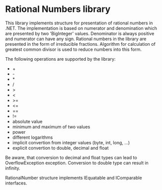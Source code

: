 # Rational Numbers library

This library implements structure for presentation of rational numbers in .NET. The implementation is based on numerator and denomination which are presented by two 'BigInteger' values. Denominator is always positive and numerator can have any sign. Rational numbers in the library are presented in the form of irreducible fractions. Algorithm for calculation of greatest common divisor is used to reduce numbers into this form.

 The following operations are supported by the library:

* \+
* \-
* \*
* /
* \>
* \<
* \>=
* \<=
* ==
* \!=
* absolute value
* minimum and maximum of two values
* power
* different logarithms
* implicit convertion from integer values (byte, int, long, ...)
* explicit convertion to double, decimal and float

Be aware, that conversion to decimal and float types can lead to OverflowException exception. Conversion to double type can result in infinity.

RationalNumber structure implements IEquatable and IComparable interfaces.